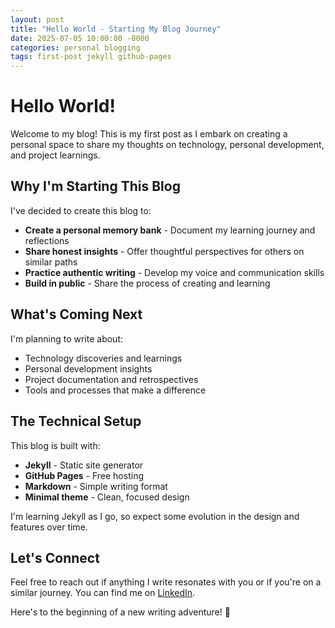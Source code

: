 ```yaml
---
layout: post
title: "Hello World - Starting My Blog Journey"
date: 2025-07-05 10:00:00 -0000
categories: personal blogging
tags: first-post jekyll github-pages
---
```


# Hello World!

Welcome to my blog! This is my first post as I embark on creating a personal space to share my thoughts on technology, personal development, and project learnings.

## Why I'm Starting This Blog

I've decided to create this blog to:

- **Create a personal memory bank** - Document my learning journey and reflections
- **Share honest insights** - Offer thoughtful perspectives for others on similar paths
- **Practice authentic writing** - Develop my voice and communication skills
- **Build in public** - Share the process of creating and learning

## What's Coming Next

I'm planning to write about:
- Technology discoveries and learnings
- Personal development insights
- Project documentation and retrospectives
- Tools and processes that make a difference

## The Technical Setup

This blog is built with:
- **Jekyll** - Static site generator
- **GitHub Pages** - Free hosting
- **Markdown** - Simple writing format
- **Minimal theme** - Clean, focused design

I'm learning Jekyll as I go, so expect some evolution in the design and features over time.

## Let's Connect

Feel free to reach out if anything I write resonates with you or if you're on a similar journey. You can find me on [LinkedIn](https://linkedin.com/in/yourprofile).

Here's to the beginning of a new writing adventure! 🚀
